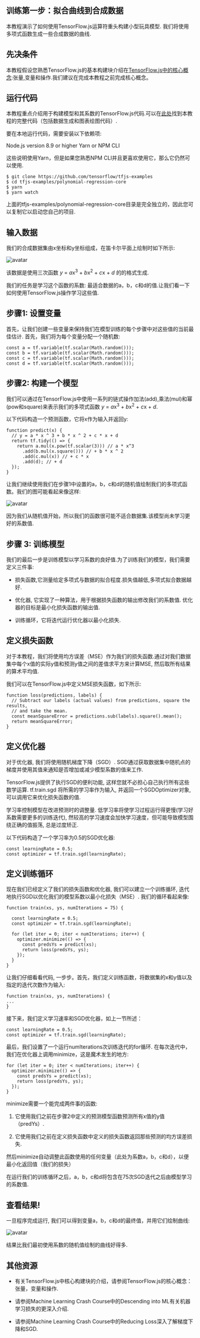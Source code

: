 ## 训练第一步：拟合曲线到合成数据

本教程演示了如何使用TensorFlow.js运算符重头构建小型玩具模型. 我们将使用多项式函数生成一些合成数据的曲线.

## 先决条件

本教程假设您熟悉TensorFlow.js的基本构建块介绍在[TensorFlow.js中的核心概念](./core-concepts.md):张量,变量和操作.我们建议在完成本教程之前完成核心概念。

## 运行代码

本教程重点介绍用于构建模型和其系数的TensorFlow.js代码.可以在[此处](https://github.com/tensorflow/tfjs-examples/tree/master/polynomial-regression-core)找到本教程的完整代码（包括数据生成和图表绘图代码）.

要在本地运行代码，需要安装以下依赖项:

Node.js version 8.9 or higher
Yarn or NPM CLI

这些说明使用Yarn，但是如果您熟悉NPM CLI并且更喜欢使用它，那么它仍然可以使用.

```
$ git clone https://github.com/tensorflow/tfjs-examples
$ cd tfjs-examples/polynomial-regression-core
$ yarn
$ yarn watch
```
上面的tfjs-examples/polynomial-regression-core目录是完全独立的，因此您可以复制它以启动您自己的项目.

## 输入数据

我们的合成数据集由x坐标和y坐标组成，在笛卡尔平面上绘制时如下所示:

![avatar](../../img/fit_curve_data.png)

该数据是使用三次函数
<em>y</em> = <em>a</em>x<sup>3</sup> + <em>b</em>x<sup>2</sup> + <em>c</em>x + <em>d</em>
的的格式生成.

我们的任务是学习这个函数的系数: 最适合数据的a，b，c和d的值.让我们看一下如何使用TensorFlow.js操作学习这些值.

## 步骤1: 设置变量

首先，让我们创建一些变量来保持我们在模型训练的每个步骤中对这些值的当前最佳估计. 首先，我们将为每个变量分配一个随机数:

```
const a = tf.variable(tf.scalar(Math.random()));
const b = tf.variable(tf.scalar(Math.random()));
const c = tf.variable(tf.scalar(Math.random()));
const d = tf.variable(tf.scalar(Math.random()));
```

## 步骤2: 构建一个模型

我们可以通过在TensorFlow.js中使用一系列的链式操作加法(add),乘法(mul)和幂(pow和square)来表示我们的多项式函数
<em>y</em> = <em>a</em>x<sup>3</sup> + <em>b</em>x<sup>2</sup> + <em>c</em>x + <em>d</em>.

以下代码构造一个预测函数，它将x作为输入并返回y:

```
function predict(x) {
  // y = a * x ^ 3 + b * x ^ 2 + c * x + d
  return tf.tidy(() => {
    return a.mul(x.pow(tf.scalar(3))) // a * x^3
      .add(b.mul(x.square())) // + b * x ^ 2
      .add(c.mul(x)) // + c * x
      .add(d); // + d
  });
}
```

让我们继续使用我们在步骤1中设置的a，b，c和d的随机值绘制我们的多项式函数。我们的图可能看起来像这样:

![avatar](../../img/fit_curve_random.png)

因为我们从随机值开始，所以我们的函数很可能不适合数据集.该模型尚未学习更好的系数值.

## 步骤 3: 训练模型

我们的最后一步是训练模型以学习系数的良好值.为了训练我们的模型，我们需要定义三件事:

* 损失函数,它测量给定多项式与数据的拟合程度.损失值越低,多项式拟合数据越好.

* 优化器, 它实现了一种算法，用于根据损失函数的输出修改我们的系数值. 优化器的目标是最小化损失函数的输出值.

* 训练循环，它将迭代运行优化器以最小化损失.

## 定义损失函数

对于本教程，我们将使用均方误差（MSE）作为我们的损失函数.通过对我们数据集中每个x值的实际y值和预测y值之间的差值求平方来计算MSE, 然后取所有结果的算术平均值.

我们可以在TensorFlow.js中定义MSE损失函数，如下所示:

```
function loss(predictions, labels) {
  // Subtract our labels (actual values) from predictions, square the results,
  // and take the mean.
  const meanSquareError = predictions.sub(labels).square().mean();
  return meanSquareError;
}
```

## 定义优化器

对于优化器, 我们将使用随机梯度下降（SGD）. SGD通过获取数据集中随机点的梯度并使用其值来通知是否增加或减少模型系数的值来工作.

TensorFlow.js提供了执行SGD的便利功能, 这样您就不必担心自己执行所有这些数学运算. tf.train.sgd 将所需的学习率作为输入, 并返回一个SGDOptimizer对象,可以调用它来优化损失函数的值.

学习率控制模型在改进预测时的调整量. 低学习率将使学习过程运行得更慢(学习好系数需要更多的训练迭代), 然较高的学习速度会加快学习速度，但可能导致模型围绕正确的值振荡, 总是过度矫正.

以下代码构造了一个学习率为0.5的SGD优化器:

```
const learningRate = 0.5;
const optimizer = tf.train.sgd(learningRate);
```

## 定义训练循环

现在我们已经定义了我们的损失函数和优化器, 我们可以建立一个训练循环, 迭代地执行SGD以优化我们的模型系数以最小化损失（MSE）. 我们的循环看起来像:

```
function train(xs, ys, numIterations = 75) {

  const learningRate = 0.5;
  const optimizer = tf.train.sgd(learningRate);

  for (let iter = 0; iter < numIterations; iter++) {
    optimizer.minimize(() => {
      const predsYs = predict(xs);
      return loss(predsYs, ys);
    });
  }
}
```

让我们仔细看看代码, 一步步。首先，我们定义训练函数，将数据集的x和y值以及指定的迭代次数作为输入:

```
function train(xs, ys, numIterations) {
...
}
```

接下来，我们定义学习速率和SGD优化器，如上一节所述：

```
const learningRate = 0.5;
const optimizer = tf.train.sgd(learningRate);
```

最后，我们设置了一个运行numIterations次训练迭代的for循环. 在每次迭代中，我们在优化器上调用minimize，这是魔术发生的地方:

```
for (let iter = 0; iter < numIterations; iter++) {
  optimizer.minimize(() => {
    const predsYs = predict(xs);
    return loss(predsYs, ys);
  });
}
```

minimize需要一个能完成两件事的函数:

 1. 它使用我们之前在步骤2中定义的预测模型函数预测所有x值的y值（predYs）.
 
 2. 它使用我们之前在定义损失函数中定义的损失函数返回那些预测的均方误差损失.

然后minimize自动调整此函数使用的任何变量（此处为系数a，b，c和d），以便最小化返回值（我们的损失）

在运行我们的训练循环之后，a，b，c和d将包含在75次SGD迭代之后由模型学习的系数值.

## 查看结果!

一旦程序完成运行, 我们可以得到变量a，b，c和d的最终值，并用它们绘制曲线:

![avatar](../../img/../images/fit_curve_learned.png)

结果比我们最初使用系数的随机值绘制的曲线好得多.

## 其他资源

 * 有关TensorFlow.js中核心构建块的介绍，请参阅TensorFlow.js的核心概念：张量，变量和操作.

 * 请参阅Machine Learning Crash Course中的Descending into ML有关机器学习损失的更深入介绍.
 
 * 请参阅Machine Learning Crash Course中的Reducing Loss深入了解梯度下降和SGD.

